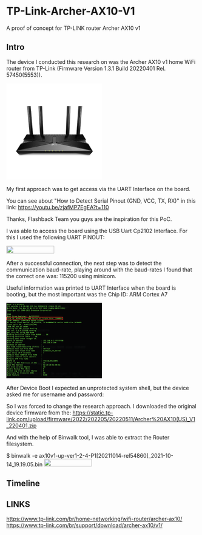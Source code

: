 # TP-Link-Archer-AX10-V1
A proof of concept for TP-LINK router Archer AX10 v1

## Intro
The device I conducted this research on was the Archer AX10 v1 home WiFi router from TP-Link (Firmware Version 1.3.1 Build 20220401 Rel. 57450(5553)).

<img src="https://raw.githubusercontent.com/gscamelo/TP-Link-Archer-AX10-V1/main/img/1_normal_1565685514126y.jpeg" width=50% height=50%>

My first approach was to get access via the UART Interface on the board.

You can see about "How to Detect Serial Pinout (GND, VCC, TX, RX)" in this link: 
https://youtu.be/zjafMP7EgEA?t=110

Thanks, Flashback Team you guys are the inspiration for this PoC.

I was able to access the board using the USB Uart Cp2102 Interface. 
For this I used the following UART PINOUT:

<img src="https://raw.githubusercontent.com/gscamelo/TP-Link-Archer-AX10-V1/main/img/02.jpg" width=50% height=50%>

After a successful connection, the next step was to detect the communication baud-rate, playing around with the baud-rates I found that the correct one was: 115200 using minicom.

Useful information was printed to UART Interface when the board is booting, but the most important was the Chip ID: ARM Cortex A7

<img src="https://raw.githubusercontent.com/gscamelo/TP-Link-Archer-AX10-V1/main/img/03.png" width=50% height=50%>

After Device Boot I expected an unprotected system shell, but the device asked me for username and password:

So I was forced to change the research approach. I downloaded the original device firmware from the: https://static.tp-link.com/upload/firmware/2022/202205/20220511/Archer%20AX10(US)_V1_220401.zip

And with the help of Binwalk tool, I was able to extract the Router filesystem.

$ binwalk -e ax10v1-up-ver1-2-4-P1\[20211014-rel54860\]_2021-10-14_19.19.05.bin 
<img src="https://raw.githubusercontent.com/gscamelo/TP-Link-Archer-AX10-V1/main/img/04.jpg" width=50% height=50%>

## Timeline

## LINKS
https://www.tp-link.com/br/home-networking/wifi-router/archer-ax10/
https://www.tp-link.com/br/support/download/archer-ax10/v1/
